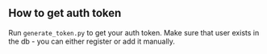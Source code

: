 ## How to get auth token

Run `generate_token.py` to get your auth token. Make sure that user exists in the db - you can either register or add it manually.